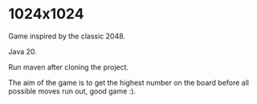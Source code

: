 # 1024x1024

Game inspired by the classic 2048.

Java 20.

Run maven after cloning the project.

The aim of the game is to get the highest number on the board before all possible moves run out, good game :).
